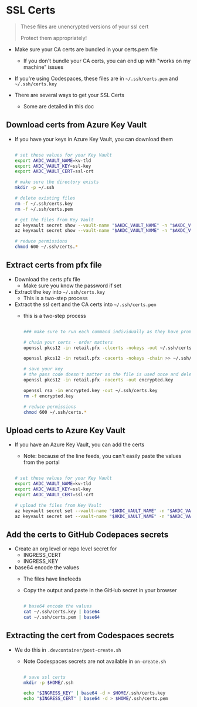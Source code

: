 # SSL Certs

> These files are unencrypted versions of your ssl cert
>
> Protect them appropriately!

- Make sure your CA certs are bundled in your certs.pem file
  - If you don't bundle your CA certs, you can end up with "works on my machine" issues
- If you're using Codespaces, these files are in `~/.ssh/certs.pem` and `~/.ssh/certs.key`

- There are several ways to get your SSL Certs
  - Some are detailed in this doc

## Download certs from Azure Key Vault

- If you have your keys in Azure Key Vault, you can download them

  ```bash

  # set these values for your Key Vault
  export AKDC_VAULT_NAME=kv-tld
  export AKDC_VAULT_KEY=ssl-key
  export AKDC_VAULT_CERT=ssl-crt

  # make sure the directory exists
  mkdir -p ~/.ssh

  # delete existing files
  rm -f ~/.ssh/certs.key
  rm -f ~/.ssh/certs.pem

  # get the files from Key Vault
  az keyvault secret show --vault-name "$AKDC_VAULT_NAME" -n "$AKDC_VAULT_KEY" --query "value" -o tsv > ~/.ssh/certs.key
  az keyvault secret show --vault-name "$AKDC_VAULT_NAME" -n "$AKDC_VAULT_CERT" --query "value" -o tsv > ~/.ssh/certs.pem

  # reduce permissions
  chmod 600 ~/.ssh/certs.*

  ```

## Extract certs from pfx file

- Download the certs pfx file
  - Make sure you know the password if set
- Extract the key into `~/.ssh/certs.key`
  - This is a two-step process
- Extract the ssl cert and the CA certs into `~/.ssh/certs.pem`
  - this is a two-step process

    ```bash

    ### make sure to run each command individually as they have prompts

    # chain your certs - order matters
    openssl pkcs12 -in retail.pfx -clcerts -nokeys -out ~/.ssh/certs.pem

    openssl pkcs12 -in retail.pfx -cacerts -nokeys -chain >> ~/.ssh/certs.pem

    # save your key
    # the pass code doesn't matter as the file is used once and deleted
    openssl pkcs12 -in retail.pfx -nocerts -out encrypted.key

    openssl rsa -in encrypted.key -out ~/.ssh/certs.key
    rm -f encrypted.key

    # reduce permissions
    chmod 600 ~/.ssh/certs.*

    ```

## Upload certs to Azure Key Vault

- If you have an Azure Key Vault, you can add the certs
  - Note: because of the line feeds, you can't easily paste the values from the portal

  ```bash

  # set these values for your Key Vault
  export AKDC_VAULT_NAME=kv-tld
  export AKDC_VAULT_KEY=ssl-key
  export AKDC_VAULT_CERT=ssl-crt

  # upload the files from Key Vault
  az keyvault secret set --vault-name "$AKDC_VAULT_NAME" -n "$AKDC_VAULT_KEY" -f ~/.ssh/certs.key
  az keyvault secret set --vault-name "$AKDC_VAULT_NAME" -n "$AKDC_VAULT_CERT" -f ~/.ssh/certs.pem

  ```

## Add the certs to GitHub Codepaces secrets

- Create an org level or repo level secret for
  - INGRESS_CERT
  - INGRESS_KEY
- base64 encode the values
  - The files have linefeeds
  - Copy the output and paste in the GitHub secret in your browser

    ```bash

    # base64 encode the values
    cat ~/.ssh/certs.key | base64
    cat ~/.ssh/certs.pem | base64

    ```

## Extracting the cert from Codespaces secrets

- We do this in `.devcontainer/post-create.sh`
  - Note Codespaces secrets are not available in `on-create.sh`

    ```bash

    # save ssl certs
    mkdir -p $HOME/.ssh

    echo "$INGRESS_KEY" | base64 -d > $HOME/.ssh/certs.key
    echo "$INGRESS_CERT" | base64 -d > $HOME/.ssh/certs.pem

    ```
